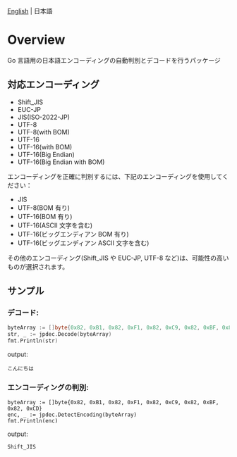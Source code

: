 [English](.README.md) | 日本語

# Overview

Go 言語用の日本語エンコーディングの自動判別とデコードを行うパッケージ

## 対応エンコーディング

- Shift_JIS
- EUC-JP
- JIS(ISO-2022-JP)
- UTF-8
- UTF-8(with BOM)
- UTF-16
- UTF-16(with BOM)
- UTF-16(Big Endian)
- UTF-16(Big Endian with BOM)

エンコーディングを正確に判別するには、下記のエンコーディングを使用してください：

- JIS
- UTF-8(BOM 有り)
- UTF-16(BOM 有り)
- UTF-16(ASCII 文字を含む)
- UTF-16(ビッグエンディアン BOM 有り)
- UTF-16(ビッグエンディアン ASCII 文字を含む)

その他のエンコーディング(Shift_JIS や EUC-JP, UTF-8 など)は、可能性の高いものが選択されます。

## サンプル

### デコード:

```go
byteArray := []byte{0x82, 0xB1, 0x82, 0xF1, 0x82, 0xC9, 0x82, 0xBF, 0x82, 0xCD}
str, _ := jpdec.Decode(byteArray)
fmt.Println(str)
```

output:

```
こんにちは
```

### エンコーディングの判別:

```
byteArray := []byte{0x82, 0xB1, 0x82, 0xF1, 0x82, 0xC9, 0x82, 0xBF, 0x82, 0xCD}
enc, _ := jpdec.DetectEncoding(byteArray)
fmt.Println(enc)
```

output:

```
Shift_JIS
```
